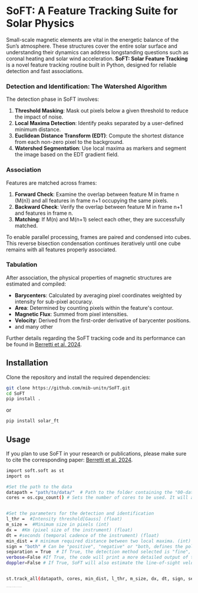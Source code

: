 # SoFT: A Feature Tracking Suite for Solar Physics

Small-scale magnetic elements are vital in the energetic balance of the Sun’s atmosphere. These structures cover the entire solar surface and understanding their dynamics can address longstanding questions such as coronal heating and solar wind acceleration. **SoFT: Solar Feature Tracking** is a novel feature tracking routine built in Python, designed for reliable detection and fast associations.

### Detection and Identification: The Watershed Algorithm

The detection phase in SoFT involves:

1. **Threshold Masking**: Mask out pixels below a given threshold to reduce the impact of noise.
2. **Local Maxima Detection**: Identify peaks separated by a user-defined minimum distance.
3. **Euclidean Distance Transform (EDT)**: Compute the shortest distance from each non-zero pixel to the background.
4. **Watershed Segmentation**: Use local maxima as markers and segment the image based on the EDT gradient field.

### Association

Features are matched across frames:

1. **Forward Check**: Examine the overlap between feature M in frame n (M(n)) and all features in frame n+1 occupying the same pixels.
2. **Backward Check**: Verify the overlap between feature M in frame n+1 and features in frame n.
3. **Matching**: If M(n) and M(n+1) select each other, they are successfully matched.

To enable parallel processing, frames are paired and condensed into cubes. This reverse bisection condensation continues iteratively until one cube remains with all features properly associated.

### Tabulation

After association, the physical properties of magnetic structures are estimated and compiled:

- **Barycenters**: Calculated by averaging pixel coordinates weighted by intensity for sub-pixel accuracy.
- **Area**: Determined by counting pixels within the feature's contour.
- **Magnetic Flux**: Summed from pixel intensities.
- **Velocity**: Derived from the first-order derivative of barycenter positions.
- and many other


Further details regarding the SoFT tracking code and its performance can be found in [Berretti et al. 2024](https://doi.org/10.1051/0004-6361/202452665).

## Installation

Clone the repository and install the required dependencies:

```sh
git clone https://github.com/mib-unitn/SoFT.git
cd SoFT
pip install .
```
or

```sh
pip install solar_ft
```

## Usage

If you plan to use SoFT in your research or publications, please make sure to cite the corresponding paper: [Berretti et al. 2024](https://doi.org/10.1051/0004-6361/202452665).

```sh
import soft.soft as st
import os

#Set the path to the data
datapath = "path/to/data/"  # Path to the folder containing the "00-data" directory, which should include all the frames in single .fits files.
cores = os.cpu_count() # Sets the number of cores to be used. It will always be selected the minimum between the number of cores available and the number of frames in the data.


#Set the parameters for the detection and identification
l_thr =  #Intensity threshold[Gauss] (float)
m_size =  #Minimum size in pixels (int)
dx =  #Km (pixel size of the instrument) (float)
dt = #seconds (temporal cadence of the instrument) (float)
min_dist = # minimum required distance between two local maxima. (int)
sign = "both" # Can be "positive", "negative" or "both, defines the polarity of the features to be tracked (str)
separation = True  # If True, the detection method selected is "fine", if False, the detection method selected is "coarse". Check the paper for more details on the detection methods (bool)
verbose=False #If True, the code will print a more detailed output of the tracking process (bool)
doppler=False # If True, SoFT will also estimate the line-of-sight velocity within the detected features from separate dopplergram files in the 00b-data folder (bool)


st.track_all(datapath, cores, min_dist, l_thr, m_size, dx, dt, sign, separation, verbose, doppler)
```




<sub><sup><sub><sup><sub><sup><sub><sup><sub><sup><sub><sup><sub><sup><sub><sup> M. Berretti wishes to acknowledge that SoFT could also be interpreted as "So' Francesco Totti" and it's totally ok with it.</sup></sub></sup></sub></sup></sub></sup></sub></sup></sub></sup></sub></sup></sub></sup></sub>
